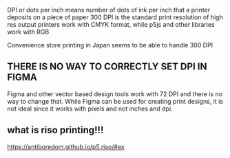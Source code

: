 
DPI or dots per inch means number of dots of ink per inch that a printer deposits on a piece of paper
300 DPI is the standard print resolution of high res output
printers work with CMYK format, while p5js and other libraries work with RGB 

Convenience store printing in Japan seems to be able to handle 300 DPI 

## THERE IS NO WAY TO CORRECTLY SET DPI IN FIGMA 
Figma and other vector based design tools work with 72 DPI and there is no way to change that. While Figma can be used for creating print designs, it is not ideal since it works with pixels and not inches and dpi. 

## what is riso printing!!! 
https://antiboredom.github.io/p5.riso/#ex 